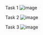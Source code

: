 
Task 1
![image](https://user-images.githubusercontent.com/33174692/47279348-fed7ae00-d5d8-11e8-91e9-ac6800017782.png)


Task 2
![image](https://user-images.githubusercontent.com/33174692/47279360-1d3da980-d5d9-11e8-8565-3dfc0342d453.png)


Task 3
![image](https://user-images.githubusercontent.com/33174692/47279363-2b8bc580-d5d9-11e8-933d-4b473a3c3f6d.png)

